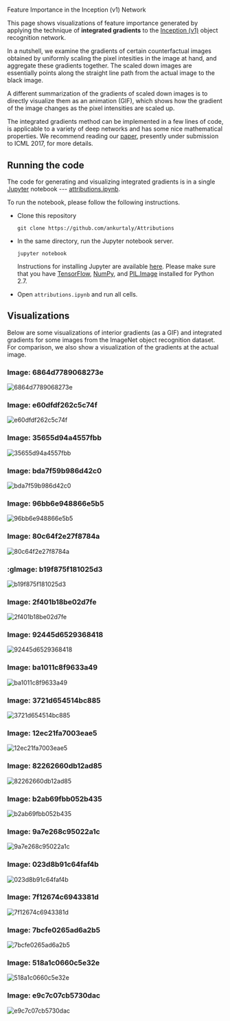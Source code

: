 #
Feature Importance in the Inception (v1) Network

This page shows visualizations of feature importance generated by applying the
technique of **integrated gradients** to the [Inception (v1)][incp-paper]
object recognition network.

In a nutshell, we examine the gradients of certain counterfactual images
obtained by uniformly scaling the pixel intesities in the image at hand, and
aggregate these gradients together. The scaled down images are essentially
points along the straight line path from the actual image to the black image.

A different summarization of the gradients of scaled down images is to directly
visualize them as an animation (GIF), which shows how the gradient of the image
changes as the pixel intensities are scaled up.

The integrated gradients method can be implemented in a few lines of code, 
is applicable to a variety of deep  networks and has some nice mathematical
properties. We recommend reading our [paper][icml-submission], presently under
submission to ICML 2017, for more details.

## Running the code
The code for generating and visualizing integrated gradients is in a single
[Jupyter](http://jupyter.org/) notebook --- [attributions.ipynb][attributions-code].

To run the notebook, please follow the following instructions.
* Clone this repository
  
  ```
  git clone https://github.com/ankurtaly/Attributions
  ```
* In the same directory, run the Jupyter notebook server.
  
  ```
  jupyter notebook
  ```
  Instructions for installing Jupyter are available [here](http://jupyter.readthedocs.io/en/latest/install.html).
  Please make sure that you have [TensorFlow][tf], [NumPy][np], and [PIL.Image][pillow] installed for
  Python 2.7.
* Open `attributions.ipynb` and run all cells.

## Visualizations

Below are some visualizations of interior gradients (as a GIF) and integrated
gradients for some images from the ImageNet object recognition dataset. For
comparison, we also show a visualization of the gradients at the actual image.

### Image: 6864d7789068273e
![6864d7789068273e](/Visualizations/IntegratedGradients/6864d7789068273e.jpg)
### Image: e60dfdf262c5c74f
![e60dfdf262c5c74f](/Visualizations/IntegratedGradients/e60dfdf262c5c74f.jpg)
### Image: 35655d94a4557fbb
![35655d94a4557fbb](/Visualizations/IntegratedGradients/35655d94a4557fbb.jpg)
### Image: bda7f59b986d42c0
![bda7f59b986d42c0](/Visualizations/IntegratedGradients/bda7f59b986d42c0.jpg)
### Image: 96bb6e948866e5b5
![96bb6e948866e5b5](/Visualizations/IntegratedGradients/96bb6e948866e5b5.jpg)
### Image: 80c64f2e27f8784a
![80c64f2e27f8784a](/Visualizations/IntegratedGradients/80c64f2e27f8784a.jpg)
### :gImage: b19f875f181025d3
![b19f875f181025d3](/Visualizations/IntegratedGradients/b19f875f181025d3.jpg)
### Image: 2f401b18be02d7fe
![2f401b18be02d7fe](/Visualizations/IntegratedGradients/2f401b18be02d7fe.jpg)
### Image: 92445d6529368418
![92445d6529368418](/Visualizations/IntegratedGradients/92445d6529368418.jpg)
### Image: ba1011c8f9633a49
![ba1011c8f9633a49](/Visualizations/IntegratedGradients/ba1011c8f9633a49.jpg)
### Image: 3721d654514bc885
![3721d654514bc885](/Visualizations/IntegratedGradients/3721d654514bc885.jpg)
### Image: 12ec21fa7003eae5
![12ec21fa7003eae5](/Visualizations/IntegratedGradients/12ec21fa7003eae5.jpg)
### Image: 82262660db12ad85
![82262660db12ad85](/Visualizations/IntegratedGradients/82262660db12ad85.jpg)
### Image: b2ab69fbb052b435
![b2ab69fbb052b435](/Visualizations/IntegratedGradients/b2ab69fbb052b435.jpg)
### Image: 9a7e268c95022a1c
![9a7e268c95022a1c](/Visualizations/IntegratedGradients/9a7e268c95022a1c.jpg)
### Image: 023d8b91c64faf4b
![023d8b91c64faf4b](/Visualizations/IntegratedGradients/023d8b91c64faf4b.jpg)
### Image: 7f12674c6943381d
![7f12674c6943381d](/Visualizations/IntegratedGradients/7f12674c6943381d.jpg)
### Image: 7bcfe0265ad6a2b5
![7bcfe0265ad6a2b5](/Visualizations/IntegratedGradients/7bcfe0265ad6a2b5.jpg)
### Image: 518a1c0660c5e32e
![518a1c0660c5e32e](/Visualizations/IntegratedGradients/518a1c0660c5e32e.jpg)
### Image: e9c7c07cb5730dac
![e9c7c07cb5730dac](/Visualizations/IntegratedGradients/e9c7c07cb5730dac.jpg)
<!-- ### Image: 73db3c274688a2e0 -->
<!-- ![73db3c274688a2e0](/Visualizations/IntegratedGradients/73db3c274688a2e0.jpg) -->
<!-- ![73db3c274688a2e0](/Visualizations/Gifs/73db3c274688a2e0.gif) -->
<!-- ### Image: f33412087d9c224e -->
<!-- ![f33412087d9c224e](/Visualizations/IntegratedGradients/f33412087d9c224e.jpg) -->
<!-- ![f33412087d9c224e](/Visualizations/Gifs/f33412087d9c224e.gif) -->
<!-- ### Image: 87fa4cf351b87562 -->
<!-- ![87fa4cf351b87562](/Visualizations/IntegratedGradients/87fa4cf351b87562.jpg) -->
<!-- ![87fa4cf351b87562](/Visualizations/Gifs/87fa4cf351b87562.gif) -->
<!-- ### Image: 69e36e11e9ea9671 -->
<!-- ![69e36e11e9ea9671](/Visualizations/IntegratedGradients/69e36e11e9ea9671.jpg) -->
<!-- ![69e36e11e9ea9671](/Visualizations/Gifs/69e36e11e9ea9671.gif) -->
<!-- ### Image: 870ab22a9f39061d -->
<!-- ![870ab22a9f39061d](/Visualizations/IntegratedGradients/870ab22a9f39061d.jpg) -->
<!-- ![870ab22a9f39061d](/Visualizations/Gifs/870ab22a9f39061d.gif) -->
<!-- ### Image: 700a04c5c2ca6e80 -->
<!-- ![700a04c5c2ca6e80](/Visualizations/IntegratedGradients/700a04c5c2ca6e80.jpg) -->
<!-- ![700a04c5c2ca6e80](/Visualizations/Gifs/700a04c5c2ca6e80.gif) -->
<!-- ### Image: ca29bcc7ead4c115 -->
<!-- ![ca29bcc7ead4c115](/Visualizations/IntegratedGradients/ca29bcc7ead4c115.jpg) -->
<!-- ![ca29bcc7ead4c115](/Visualizations/Gifs/ca29bcc7ead4c115.gif) -->
<!-- ### Image: 1e626579f6ad7b2b -->
<!-- ![1e626579f6ad7b2b](/Visualizations/IntegratedGradients/1e626579f6ad7b2b.jpg) -->
<!-- ![1e626579f6ad7b2b](/Visualizations/Gifs/1e626579f6ad7b2b.gif) -->
<!-- ### Image: 1eb9afc2b4e01ecd -->
<!-- ![1eb9afc2b4e01ecd](/Visualizations/IntegratedGradients/1eb9afc2b4e01ecd.jpg) -->
<!-- ![1eb9afc2b4e01ecd](/Visualizations/Gifs/1eb9afc2b4e01ecd.gif) -->
<!-- ### Image: c27bc2e66f1e66d2 -->
<!-- ![c27bc2e66f1e66d2](/Visualizations/IntegratedGradients/c27bc2e66f1e66d2.jpg) -->
<!-- ![c27bc2e66f1e66d2](/Visualizations/Gifs/c27bc2e66f1e66d2.gif) -->
<!-- ### Image: 5832f36306fb3d66 -->
<!-- ![5832f36306fb3d66](/Visualizations/IntegratedGradients/5832f36306fb3d66.jpg) -->
<!-- ![5832f36306fb3d66](/Visualizations/Gifs/5832f36306fb3d66.gif) -->
<!-- ### Image: 83abcb73307791e8 -->
<!-- ![83abcb73307791e8](/Visualizations/IntegratedGradients/83abcb73307791e8.jpg) -->
<!-- ![83abcb73307791e8](/Visualizations/Gifs/83abcb73307791e8.gif) -->
<!-- ### Image: 82ba0b4b5bb0f7d6 -->
<!-- ![82ba0b4b5bb0f7d6](/Visualizations/IntegratedGradients/82ba0b4b5bb0f7d6.jpg) -->
<!-- ![82ba0b4b5bb0f7d6](/Visualizations/Gifs/82ba0b4b5bb0f7d6.gif) -->
<!-- ### Image: fcd9bbea9f6f5c4a -->
<!-- ![fcd9bbea9f6f5c4a](/Visualizations/IntegratedGradients/fcd9bbea9f6f5c4a.jpg) -->
<!-- ![fcd9bbea9f6f5c4a](/Visualizations/Gifs/fcd9bbea9f6f5c4a.gif) -->
<!-- ### Image: ebc7a444a373cea2 -->
<!-- ![ebc7a444a373cea2](/Visualizations/IntegratedGradients/ebc7a444a373cea2.jpg) -->
<!-- ![ebc7a444a373cea2](/Visualizations/Gifs/ebc7a444a373cea2.gif) -->
<!-- ### Image: 2cc5396cf67cb4ec -->
<!-- ![2cc5396cf67cb4ec](/Visualizations/IntegratedGradients/2cc5396cf67cb4ec.jpg) -->
<!-- ![2cc5396cf67cb4ec](/Visualizations/Gifs/2cc5396cf67cb4ec.gif) -->
<!-- ### Image: f027da6ecb90917c -->
<!-- ![f027da6ecb90917c](/Visualizations/IntegratedGradients/f027da6ecb90917c.jpg) -->
<!-- ![f027da6ecb90917c](/Visualizations/Gifs/f027da6ecb90917c.gif) -->
<!-- ### Image: 093a9eb64c43f424 -->
<!-- ![093a9eb64c43f424](/Visualizations/IntegratedGradients/093a9eb64c43f424.jpg) -->
<!-- ![093a9eb64c43f424](/Visualizations/Gifs/093a9eb64c43f424.gif) -->
<!-- ### Image: 6717aba6a10b230f -->
<!-- ![6717aba6a10b230f](/Visualizations/IntegratedGradients/6717aba6a10b230f.jpg) -->
<!-- ![6717aba6a10b230f](/Visualizations/Gifs/6717aba6a10b230f.gif) -->
<!-- ### Image: 1bd6987fa9219dec -->
<!-- ![1bd6987fa9219dec](/Visualizations/IntegratedGradients/1bd6987fa9219dec.jpg) -->
<!-- ![1bd6987fa9219dec](/Visualizations/Gifs/1bd6987fa9219dec.gif) -->
<!-- ### Image: 15f7f26c4e131021 -->
<!-- ![15f7f26c4e131021](/Visualizations/IntegratedGradients/15f7f26c4e131021.jpg) -->
<!-- ![15f7f26c4e131021](/Visualizations/Gifs/15f7f26c4e131021.gif) -->
<!-- ### Image: 07541d201e18fd86 -->
<!-- ![07541d201e18fd86](/Visualizations/IntegratedGradients/07541d201e18fd86.jpg) -->
<!-- ![07541d201e18fd86](/Visualizations/Gifs/07541d201e18fd86.gif) -->
<!-- ### Image: d113c49533d14d9e -->
<!-- ![d113c49533d14d9e](/Visualizations/IntegratedGradients/d113c49533d14d9e.jpg) -->
<!-- ![d113c49533d14d9e](/Visualizations/Gifs/d113c49533d14d9e.gif) -->
<!-- ### Image: b52346e28fe2f580 -->
<!-- ![b52346e28fe2f580](/Visualizations/IntegratedGradients/b52346e28fe2f580.jpg) -->
<!-- ![b52346e28fe2f580](/Visualizations/Gifs/b52346e28fe2f580.gif) -->
<!-- ### Image: a2c980be2b5d464d -->
<!-- ![a2c980be2b5d464d](/Visualizations/IntegratedGradients/a2c980be2b5d464d.jpg) -->
<!-- ![a2c980be2b5d464d](/Visualizations/Gifs/a2c980be2b5d464d.gif) -->
<!-- ### Image: c55e7d498b6f7786 -->
<!-- ![c55e7d498b6f7786](/Visualizations/IntegratedGradients/c55e7d498b6f7786.jpg) -->
<!-- ![c55e7d498b6f7786](/Visualizations/Gifs/c55e7d498b6f7786.gif) -->
<!-- ### Image: 2587b0bd7d764bd9 -->
<!-- ![2587b0bd7d764bd9](/Visualizations/IntegratedGradients/2587b0bd7d764bd9.jpg) -->
<!-- ![2587b0bd7d764bd9](/Visualizations/Gifs/2587b0bd7d764bd9.gif) -->
<!-- ### Image: c9424338cd2cd36f -->
<!-- ![c9424338cd2cd36f](/Visualizations/IntegratedGradients/c9424338cd2cd36f.jpg) -->
<!-- ![c9424338cd2cd36f](/Visualizations/Gifs/c9424338cd2cd36f.gif) -->
<!-- ### Image: fff0b93993175fb2 -->
<!-- ![fff0b93993175fb2](/Visualizations/IntegratedGradients/fff0b93993175fb2.jpg) -->
<!-- ![fff0b93993175fb2](/Visualizations/Gifs/fff0b93993175fb2.gif) -->
<!-- ### Image: ba024e2cc38f0704 -->
<!-- ![ba024e2cc38f0704](/Visualizations/IntegratedGradients/ba024e2cc38f0704.jpg) -->
<!-- ![ba024e2cc38f0704](/Visualizations/Gifs/ba024e2cc38f0704.gif) -->
<!-- ### Image: c0a9ce885a9c26bc -->
<!-- ![c0a9ce885a9c26bc](/Visualizations/IntegratedGradients/c0a9ce885a9c26bc.jpg) -->
<!-- ![c0a9ce885a9c26bc](/Visualizations/Gifs/c0a9ce885a9c26bc.gif) -->
<!-- ### Image: 70bfca4555cca92e -->
<!-- ![70bfca4555cca92e](/Visualizations/IntegratedGradients/70bfca4555cca92e.jpg) -->
<!-- ![70bfca4555cca92e](/Visualizations/Gifs/70bfca4555cca92e.gif) -->
<!-- ### Image: 8314f5339d6f82ae -->
<!-- ![8314f5339d6f82ae](/Visualizations/IntegratedGradients/8314f5339d6f82ae.jpg) -->
<!-- ![8314f5339d6f82ae](/Visualizations/Gifs/8314f5339d6f82ae.gif) -->
<!-- ### Image: cc61d05004d45a28 -->
<!-- ![cc61d05004d45a28](/Visualizations/IntegratedGradients/cc61d05004d45a28.jpg) -->
<!-- ![cc61d05004d45a28](/Visualizations/Gifs/cc61d05004d45a28.gif) -->
<!-- ### Image: 8577b59a1d19c396 -->
<!-- ![8577b59a1d19c396](/Visualizations/IntegratedGradients/8577b59a1d19c396.jpg) -->
<!-- ![8577b59a1d19c396](/Visualizations/Gifs/8577b59a1d19c396.gif) -->
<!-- ### Image: 4e99de4f5610b052 -->
<!-- ![4e99de4f5610b052](/Visualizations/IntegratedGradients/4e99de4f5610b052.jpg) -->
<!-- ![4e99de4f5610b052](/Visualizations/Gifs/4e99de4f5610b052.gif) -->
<!-- ### Image: 407378360d17f0e6 -->
<!-- ![407378360d17f0e6](/Visualizations/IntegratedGradients/407378360d17f0e6.jpg) -->
<!-- ![407378360d17f0e6](/Visualizations/Gifs/407378360d17f0e6.gif) -->
<!-- ### Image: 7f59ece15328c57d -->
<!-- ![7f59ece15328c57d](/Visualizations/IntegratedGradients/7f59ece15328c57d.jpg) -->
<!-- ![7f59ece15328c57d](/Visualizations/Gifs/7f59ece15328c57d.gif) -->
<!-- ### Image: 8e570672510267d3 -->
<!-- ![8e570672510267d3](/Visualizations/IntegratedGradients/8e570672510267d3.jpg) -->
<!-- ![8e570672510267d3](/Visualizations/Gifs/8e570672510267d3.gif) -->
<!-- ### Image: 17ab5563b441224b -->
<!-- ![17ab5563b441224b](/Visualizations/IntegratedGradients/17ab5563b441224b.jpg) -->
<!-- ![17ab5563b441224b](/Visualizations/Gifs/17ab5563b441224b.gif) -->
<!-- ### Image: d19ebcb973f7904b -->
<!-- ![d19ebcb973f7904b](/Visualizations/IntegratedGradients/d19ebcb973f7904b.jpg) -->
<!-- ![d19ebcb973f7904b](/Visualizations/Gifs/d19ebcb973f7904b.gif) -->
<!-- ### Image: 5cd2c045c7b2b33a -->
<!-- ![5cd2c045c7b2b33a](/Visualizations/IntegratedGradients/5cd2c045c7b2b33a.jpg) -->
<!-- ![5cd2c045c7b2b33a](/Visualizations/Gifs/5cd2c045c7b2b33a.gif) -->

[incp-paper]:http://www.cv-foundation.org/openaccess/content_cvpr_2015/papers/Szegedy_Going_Deeper_With_2015_CVPR_paper.pdf
[icml-submission]:https://arxiv.org/pdf/1703.01365.pdf
[attributions-code]:https://github.com/ankurtaly/Attributions/blob/master/attributions.ipynb
[tf]:https://www.tensorflow.org/install/
[np]:https://docs.scipy.org/doc/numpy/user/install.html
[pillow]:http://pillow.readthedocs.io/en/3.1.x/installation.html
